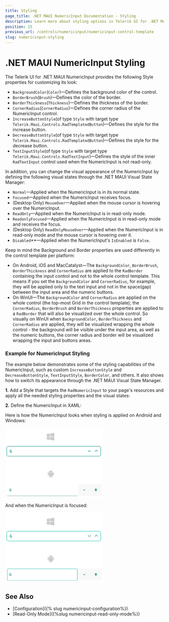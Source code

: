 ```yaml
---
title: Styling
page_title: .NET MAUI NumericInput Documentation - Styling
description: Learn more about styling options in Telerik UI for .NET MAUI NumericInput control.
position: 15
previous_url: /controls/numericinput/numericinput-control-template
slug: numericinput-styling
---
```


# .NET MAUI NumericInput Styling

The Telerik UI for .NET MAUI NumericInput provides the following Style properties for customizing its look:

* `BackgroundColor`(`Color`)&mdash;Defines the background color of the control.
* `BorderBrush`(`Brush`)&mdash;Defines the color of the border.
* `BorderThickness`(`Thickness`)&mdash;Defines the thickness of the border.
* `CornerRadius`(`CornerRadius`)&mdash;Defines the corner radius of the NumericInput control.
* `IncreaseButtonStyle`(of type `Style` with target type `Telerik.Maui.Controls.RadTemplatedButton`)&mdash;Defines the style for the increase button.
* `DecreaseButtonStyle`(of type `Style` with target type `Telerik.Maui.Controls.RadTemplatedButton`)&mdash;Defines the style for the decrease button.
* `TextInputStyle`(of type `Style` with target type `Telerik.Maui.Controls.RadTextInput`)&mdash;Defines the style of the inner `RadTextInput` control used when the NumericInput is not read-only.

In addition, you can change the visual appearance of the NumericInput by defining the following visual states through the .NET MAUI Visual State Manager:

* `Normal`&mdash;Applied when the NumericInput is in its normal state.
* `Focused`&mdash;Applied when the NumericInput receives focus.
* (Desktop Only) `MouseOver`&mdash;Applied when the mouse cursor is hovering over the NumericInput.
* `ReadOnly`&mdash;Applied when the NumericInput is in read-only mode.
* `ReadonlyFocused`&mdash;Applied when the NumericInput is in read-only mode and receives the focus.
* (Desktop Only) `ReadOnlyMouseOver`&mdash;Applied when the NumericInput is in read-only mode and the mouse cursor is hovering over it.
* `Disabled`**&mdash;Applied when the NumericInput's `IsEnabled` is `False`.

Keep in mind the Background and Border properties are used differently in the control template per platform:

* On Android, iOS and MacCatalyst&mdash;The `BackgroundColor`, `BorderBrush`, `BorderThickness` and `CornerRadius` are applied to the `RadBorder` containing the input control and not to the whole control template. This means if you set the `BackgroundColor` and `CornerRadius`, for example, they will be applied only to the text input and not in the space(gap) between the input area and the numeric buttons.
* On WinUI&mdash;The `BackgroundColor` and `CornerRadius` are applied on the whole control (the top-most Grid in the control template); the `CornerRadius`, `BorderBrush` and `BorderThickness` properties are applied to a `RadBorder` that will also be visualized over the whole control. So visually on WinUI when `BackgroundColor`, `BorderThickness` and `CornerRadius` are applied, they will be visualized wrapping the whole control - the background will be visible under the input area, as well as the numeric buttons, the corner radius and border will be visualized wrapping the input and buttons areas.


### Example for NumericInput Styling

The example below demonstrates some of the styling capabilities of the NumericInput, such as custom `IncreaseButtonStyle` and `DecreaseButtonStyle`, `TextInputStyle`, `BorderColor`, and others. It also shows how to switch its appearance through the .NET MAUI Visual State Manager.

**1.** Add a Style that targets the `RadNumericInput` to your page's resources and apply all the needed styling properties and the visual states:

<snippet id='numericinput-custom-styles' />

**2.** Define the NumericInput in XAML:

<snippet id='numericinput-styling-xaml' />

Here is how the NumericInput looks when styling is applied on Android and Windows:

![.NET MAUI NumericInput Styling](images/numericinput-styling.png)

And when the NumericInput is focused:

![.NET MAUI NumericInput Focused Styling](images/numericinput-focused-styling.png)

## See Also

- [Configuration]({% slug numericinput-configuration%})
- [Read-Only Mode]({%slug numericinput-read-only-mode%})